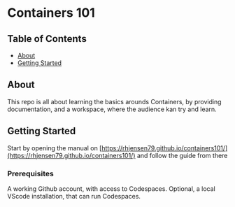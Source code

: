 # Containers 101

## Table of Contents

- [About](#about)
- [Getting Started](#getting_started)

## About <a name = "about"></a>

This repo is all about learning the basics arounds Containers, by providing documentation, and a workspace, where the audience kan try and learn.

## Getting Started <a name = "getting_started"></a>

Start by opening the manual on [https://rhjensen79.github.io/containers101/](https://rhjensen79.github.io/containers101/)
and follow the guide from there

### Prerequisites

A working Github account, with access to Codespaces.
Optional, a local VScode installation, that can run Codespaces.
